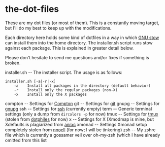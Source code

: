 the-dot-files
=============

These are my dot files (or most of them).  This is a constantly moving target,
but I'll do my best to keep up with the modifications.

Each directory here holds some kind of dotfiles in a way in which
[GNU stow][1] can install them into the home directory.  The installer.sh
script runs stow against each package.  This is explained in greater detail
below.

Please don't hesitate to send me questions and/or fixes if something is
broken.

installer.sh -- The installer script.  The usage is as follows:

    installer.sh [-a|-r|-x]
        -a    Install all packages in the directory (default behavior)
        -r    Install only the regular packages (non-X)
        -x    Install only the X packages

compton -- Settings for [Compton][2]
git -- Settings for [git][3]
gnupg -- Settings for [gnupg][4]
ssh -- Settings for [ssh][5] (currently empty)
term -- Generic terminal settings (only a dump from <code>dircolors -p</code> for now)
tmux -- Settings for [tmux][6] (stolen from [dotphiles][7] for now)
x -- Settings for X (Xmodmap is mine, but Xdefaults is plagiarized from [anrxc][8]
xmonad -- Settings Xmonad setup completely stolen from [nnoell][9] (for now; I
will be tinkering)
zsh -- My zshrc file which is currently a gossamer veil over oh-my-zsh (which
I have already omitted from this list

[1]: http://www.gnu.org/software/stow/ "GNU stow"
[2]: https://github.com/chjj/compton "Compton homepage"
[3]: http://git-scm.com/ "git homepage"
[4]: http://www.gnu.org/software/gnupg/ "GnuPG homepage"
[5]: http://www.openssh.com/ "OpenSSH hoomepage"
[6]: http://tmux.sourceforge.net/ "tmux homepage"
[7]: https://github.com/dotphiles/dotphiles "dotphiles base repository"
[8]: http://git.sysphere.org/dotfiles/tree/Xdefaults "anrxc's .Xdefaults"
[9]: https://github.com/nnoell "Github page of nnoell"
[10]: http://zsh.sourceforge.net/ "Zsh hoomepage"
